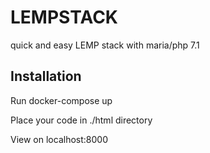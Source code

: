 # LEMPSTACK
quick and easy LEMP stack with maria/php 7.1

## Installation

Run docker-compose up

Place your code in ./html directory

View on localhost:8000
